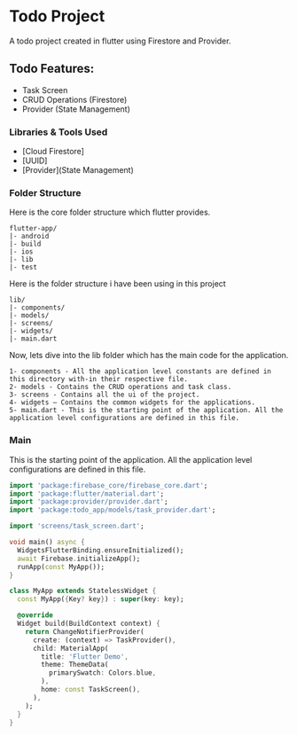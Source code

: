 # Todo Project

A todo project created in flutter using Firestore and Provider.

## Todo Features:

* Task Screen
* CRUD Operations (Firestore)
* Provider (State Management)

### Libraries & Tools Used

* [Cloud Firestore]
* [UUID]
* [Provider](State Management)

### Folder Structure
Here is the core folder structure which flutter provides.

```
flutter-app/
|- android
|- build
|- ios
|- lib
|- test
```

Here is the folder structure i have been using in this project

```
lib/
|- components/
|- models/
|- screens/
|- widgets/
|- main.dart
```

Now, lets dive into the lib folder which has the main code for the application.

```
1- components - All the application level constants are defined in this directory with-in their respective file.
2- models - Contains the CRUD operations and task class.
3- screens - Contains all the ui of the project.
4- widgets — Contains the common widgets for the applications.
5- main.dart - This is the starting point of the application. All the application level configurations are defined in this file.
```

### Main

This is the starting point of the application. All the application level configurations are defined in this file.

```dart
import 'package:firebase_core/firebase_core.dart';
import 'package:flutter/material.dart';
import 'package:provider/provider.dart';
import 'package:todo_app/models/task_provider.dart';

import 'screens/task_screen.dart';

void main() async {
  WidgetsFlutterBinding.ensureInitialized();
  await Firebase.initializeApp();
  runApp(const MyApp());
}

class MyApp extends StatelessWidget {
  const MyApp({Key? key}) : super(key: key);

  @override
  Widget build(BuildContext context) {
    return ChangeNotifierProvider(
      create: (context) => TaskProvider(),
      child: MaterialApp(
        title: 'Flutter Demo',
        theme: ThemeData(
          primarySwatch: Colors.blue,
        ),
        home: const TaskScreen(),
      ),
    );
  }
}
```
